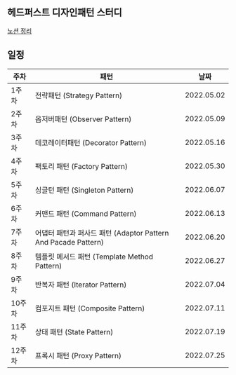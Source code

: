 ## 헤드퍼스트 디자인패턴 스터디
[노션 정리](https://www.notion.so/3ca41f80ce2242bb90172b6029215066?v=cdaa626cf3db415ca85d6c5e5ba483e8)

## 일정

|주차|패턴|날짜|
|--|---|---|
 |1주차 |전략패턴 (Strategy Pattern)| 2022.05.02|
 |2주차 |옵저버패턴 (Observer Pattern) |2022.05.09|
 |3주차 |데코레이터패턴 (Decorator Pattern) |2022.05.16|
 |4주차 |팩토리 패턴 (Factory Pattern)| 2022.05.30|
 |5주차 |싱글턴 패턴 (Singleton Pattern) |2022.06.07|
 |6주차 |커맨드 패턴 (Command Pattern)| 2022.06.13|
 |7주차 |어댑터 패턴과 퍼사드 패턴 (Adaptor Pattern And Pacade Pattern) |2022.06.20|
 |8주차 |템플릿 메서드 패턴 (Template Method Pattern)|2022.06.27|
 |9주차 |반복자 패턴 (Iterator Pattern)|2022.07.04|
 |10주차|컴포지트 패턴 (Composite Pattern)|2022.07.11|
 |11주차|상태 패턴 (State Pattern)|2022.07.19|
 |12주차|프록시 패턴 (Proxy Pattern)|2022.07.25|